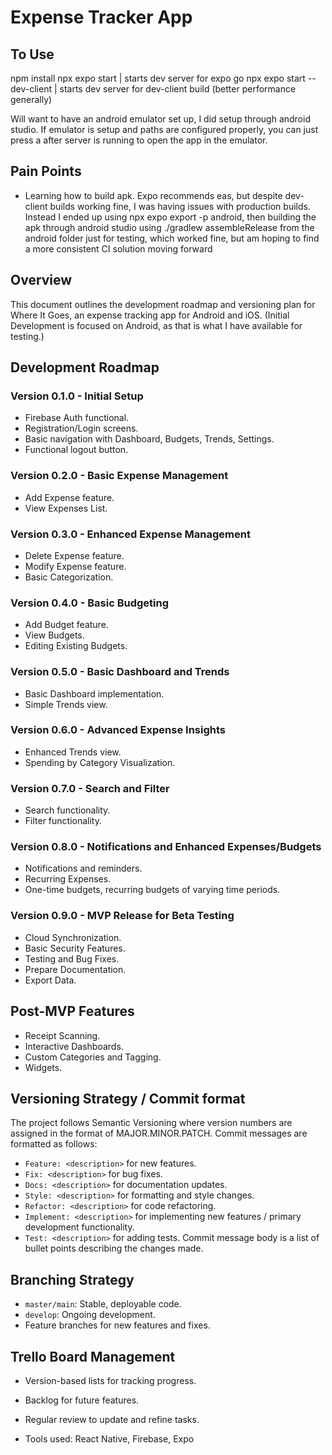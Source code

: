 # Expense Tracker App

## To Use
npm install
npx expo start | starts dev server for expo go
npx expo start --dev-client | starts dev server for dev-client build (better performance generally)

Will want to have an android emulator set up, I did setup through android studio. If emulator is setup and paths are configured properly, you can just press a after server is running to open the app in the emulator.

## Pain Points
- Learning how to build apk. Expo recommends eas, but despite dev-client builds working fine, I was having issues with production builds. Instead I ended up using npx expo export -p android, then building the apk through android studio using ./gradlew assembleRelease from the android folder just for testing, which worked fine, but am hoping to find a more consistent CI solution moving forward

## Overview
This document outlines the development roadmap and versioning plan for Where It Goes, an expense tracking app for Android and iOS. (Initial Development is focused on Android, as that is what I have available for testing.)

## Development Roadmap

### Version 0.1.0 - Initial Setup
- Firebase Auth functional.
- Registration/Login screens.
- Basic navigation with Dashboard, Budgets, Trends, Settings.
- Functional logout button.

### Version 0.2.0 - Basic Expense Management
- Add Expense feature.
- View Expenses List.

### Version 0.3.0 - Enhanced Expense Management
- Delete Expense feature.
- Modify Expense feature.
- Basic Categorization.

### Version 0.4.0 - Basic Budgeting
- Add Budget feature.
- View Budgets.
- Editing Existing Budgets.

### Version 0.5.0 - Basic Dashboard and Trends
- Basic Dashboard implementation.
- Simple Trends view.

### Version 0.6.0 - Advanced Expense Insights
- Enhanced Trends view.
- Spending by Category Visualization.

### Version 0.7.0 - Search and Filter
- Search functionality.
- Filter functionality.

### Version 0.8.0 - Notifications and Enhanced Expenses/Budgets
- Notifications and reminders.
- Recurring Expenses.
- One-time budgets, recurring budgets of varying time periods.

### Version 0.9.0 - MVP Release for Beta Testing
- Cloud Synchronization.
- Basic Security Features.
- Testing and Bug Fixes.
- Prepare Documentation.
- Export Data.

## Post-MVP Features
- Receipt Scanning.
- Interactive Dashboards.
- Custom Categories and Tagging.
- Widgets.

## Versioning Strategy / Commit format
The project follows Semantic Versioning where version numbers are assigned in the format of MAJOR.MINOR.PATCH.
Commit messages are formatted as follows:
- `Feature: <description>` for new features.
- `Fix: <description>` for bug fixes.
- `Docs: <description>` for documentation updates.
- `Style: <description>` for formatting and style changes.
- `Refactor: <description>` for code refactoring.
- `Implement: <description>` for implementing new features / primary development functionality.
- `Test: <description>` for adding tests.
Commit message body is a list of bullet points describing the changes made.

## Branching Strategy
- `master/main`: Stable, deployable code.
- `develop`: Ongoing development.
- Feature branches for new features and fixes.

## Trello Board Management
- Version-based lists for tracking progress.
- Backlog for future features.
- Regular review to update and refine tasks.

- Tools used: React Native, Firebase, Expo

